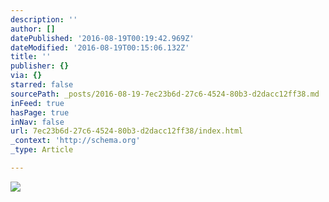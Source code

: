 ```yaml
---
description: ''
author: []
datePublished: '2016-08-19T00:19:42.969Z'
dateModified: '2016-08-19T00:15:06.132Z'
title: ''
publisher: {}
via: {}
starred: false
sourcePath: _posts/2016-08-19-7ec23b6d-27c6-4524-80b3-d2dacc12ff38.md
inFeed: true
hasPage: true
inNav: false
url: 7ec23b6d-27c6-4524-80b3-d2dacc12ff38/index.html
_context: 'http://schema.org'
_type: Article

---
```

![](https://the-grid-user-content.s3-us-west-2.amazonaws.com/3d827693-cb10-4931-bc8c-493986a9e77e.png)